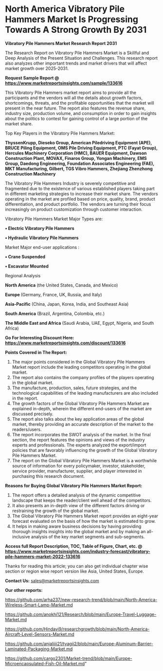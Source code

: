 # North America Vibratory Pile Hammers Market Is Progressing Towards A Strong Growth By 2031

<strong>Vibratory Pile Hammers Market Research Report 2031</strong>

The Research Report on Vibratory Pile Hammers Market is a Skillful and Deep Analysis of the Present Situation and Challenges. This research report also analyzes other important trends and market drivers that will affect market growth over 2025-2031.

<strong>Request Sample Report @ <a href=https://www.marketreportsinsights.com/sample/133616>https://www.marketreportsinsights.com/sample/133616</a></strong>

This Vibratory Pile Hammers market report aims to provide all the participants and the vendors will all the details about growth factors, shortcomings, threats, and the profitable opportunities that the market will present in the near future. The report also features the revenue share, industry size, production volume, and consumption in order to gain insights about the politics to contest for gaining control of a large portion of the market share.

Top Key Players in the Vibratory Pile Hammers Market:

<strong>ThyssenKrupp, Dieseko Group, American Piledriving Equipment (APE), BRUCE Piling Equipment, OMS Pile Driving Equipment, PTC (Fayat Group), Hercules Machinery Corporation (HMC), BAUER Equipment, Dawson Construction Plant, MOVAX, Finaros Group, Yongan Machinery, EMS Group, Daedong Engineering, Foundation Associates Engineering (FAE), MKT Manufacturing, Gilbert, TGS Vibro Hammers, Zhejiang Zhenzhong Construction Machinery</strong>

The Vibratory Pile Hammers Industry is severely competitive and fragmented due to the existence of various established players taking part in different marketing strategies to increase their market share. The vendors operating in the market are profiled based on price, quality, brand, product differentiation, and product portfolio. The vendors are turning their focus increasingly on product customization through customer interaction.

Vibratory Pile Hammers Market Major Types are:

<strong>• Electric Vibratory Pile Hammers

• Hydraulic Vibratory Pile Hammers</strong>

Market Major end-user applications :

<strong>• Crane Suspended

• Excavator Mounted</strong>

Regional Analysis

</u><strong><b>North America</b></strong> (the United States, Canada, and Mexico)

<strong><b>Europe </b></strong>(Germany, France, UK, Russia, and Italy)

<strong><b>Asia-Pacific</b></strong> (China, Japan, Korea, India, and Southeast Asia)

<strong><b>South America</b></strong> (Brazil, Argentina, Colombia, etc.)

<strong><b>The Middle East and Africa</b></strong> (Saudi Arabia, UAE, Egypt, Nigeria, and South Africa)

<strong>Go For Interesting Discount Here: <a href=https://www.marketreportsinsights.com/discount/133616>https://www.marketreportsinsights.com/discount/133616</a></strong>

<strong>Points Covered in The Report:</strong>
<ol>
  <li>The major points considered in the Global Vibratory Pile Hammers Market report include the leading competitors operating in the global market.</li>
  <li>The report also contains the company profiles of the players operating in the global market.</li>
  <li>The manufacture, production, sales, future strategies, and the technological capabilities of the leading manufacturers are also included in the report.</li>
  <li>The growth factors of the Global Vibratory Pile Hammers Market are explained in-depth, wherein the different end-users of the market are discussed precisely.</li>
  <li>The report also talks about the key application areas of the global market, thereby providing an accurate description of the market to the readers/users.</li>
  <li>The report incorporates the SWOT analysis of the market. In the final section, the report features the opinions and views of the industry experts and professionals. The experts analyzed the export/import policies that are favorably influencing the growth of the Global Vibratory Pile Hammers Market.</li>
  <li>The report on the Global Vibratory Pile Hammers Market is a worthwhile source of information for every policymaker, investor, stakeholder, service provider, manufacturer, supplier, and player interested in purchasing this research document.</li>
</ol>
<strong>Reasons for Buying Global Vibratory Pile Hammers Market Report:</strong>

<ol>
  <li>The report offers a detailed analysis of the dynamic competitive landscape that keeps the reader/client well ahead of the competitors.</li>
  <li>It also presents an in-depth view of the different factors driving or restraining the growth of the global market.</li>
  <li>The Global Vibratory Pile Hammers Market report provides an eight-year forecast evaluated on the basis of how the market is estimated to grow.</li>
  <li>It helps in making aware business decisions by having providing thorough insights insights into the global market and by making an all-inclusive analysis of the key market segments and sub-segments.</li>
</ol>
<strong>Access full Report Description, TOC, Table of Figure, Chart, etc. @ <a href=https://www.marketreportsinsights.com/industry-forecast/vibratory-pile-hammers-market-2022-133616>https://www.marketreportsinsights.com/industry-forecast/vibratory-pile-hammers-market-2022-133616</a></strong>


Thanks for reading this article; you can also get individual chapter wise section or region wise report version like Asia, United States, Europe.

<strong>Contact Us:</strong>
sales@marketreportsinsights.com

<strong>Our other reports:</strong>

<a href=https://github.com/arha237/new-research-trend/blob/main/North-America-Wireless-Smart-Lamp-Market.md>https://github.com/arha237/new-research-trend/blob/main/North-America-Wireless-Smart-Lamp-Market.md</a>

<a href=https://github.com/anokhi121/Research/blob/main/Europe-Travel-Luggage-Market.md>https://github.com/anokhi121/Research/blob/main/Europe-Travel-Luggage-Market.md</a>

<a href=https://github.com/Hindavi9/researchgrowth/blob/main/North-America-Aircraft-Level-Sensors-Market.md>https://github.com/Hindavi9/researchgrowth/blob/main/North-America-Aircraft-Level-Sensors-Market.md</a>

<a href=https://github.com/anjaliiii21/tyagii2/blob/main/Europe-Aluminum-Barrier-Laminated-Packaging-Market.md>https://github.com/anjaliiii21/tyagii2/blob/main/Europe-Aluminum-Barrier-Laminated-Packaging-Market.md</a>

<a href=https://github.com/cargo2301/Market-trend/blob/main/Europe-Microencapsulated-Fish-Oil-Market.md>https://github.com/cargo2301/Market-trend/blob/main/Europe-Microencapsulated-Fish-Oil-Market.md</a>"
